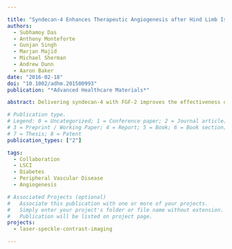 ```yaml
---

title: "Syndecan-4 Enhances Therapeutic Angiogenesis after Hind Limb Ischemia in Mice with Type 2 Diabetes"
authors:
  - Subhamoy Das
  - Anthony Monteforte
  - Gunjan Singh
  - Marjan Majid
  - Michael Sherman
  - Andrew Dunn
  - Aaron Baker
date: "2016-02-18"
doi: "10.1002/adhm.201500993"
publication: "*Advanced Healthcare Materials*"

abstract: Delivering syndecan-4 with FGF-2 improves the effectiveness of FGF-2 therapy for ischemia in the diabetic disease state. The syndecan-4 proteoliposomes significantly enhance in vitro tubule formation as well as blood perfusion and vessel density in the ischemic hind limbs of diseased ob/ob mice. Syndecan-4 therapy also induces a marked immunomodulation in the tissues, increasing the polarization of macrophages toward the M2 phenotype.

# Publication type.
# Legend: 0 = Uncategorized; 1 = Conference paper; 2 = Journal article;
# 3 = Preprint / Working Paper; 4 = Report; 5 = Book; 6 = Book section;
# 7 = Thesis; 8 = Patent
publication_types: ["2"]

tags:
  - Collaboration
  - LSCI
  - Diabetes
  - Peripheral Vascular Disease
  - Angiogenesis

# Associated Projects (optional)
#   Associate this publication with one or more of your projects.
#   Simply enter your project's folder or file name without extension.
#   Publication will be listed on project page.
projects:
  - laser-speckle-contrast-imaging

---
```

